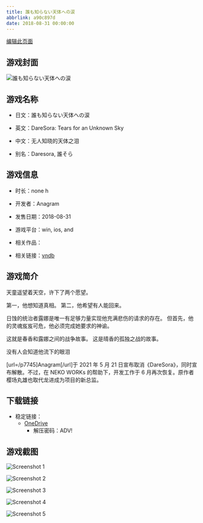 ```yaml
---
title: 誰も知らない天体への涙
abbrlink: a90c897d
date: 2018-08-31 00:00:00
---
```

[编辑此页面](https://github.com/ACG-3/ADV3-source/blob/main/source/_posts/games/%E6%97%A0%E4%BA%BA%E7%9F%A5%E6%99%93%E7%9A%84%E5%A4%A9%E4%BD%93%E4%B9%8B%E6%B3%AA%20-%E6%9C%AC%E7%AF%87%E7%AC%AC%E4%BA%8C%E5%8D%B7-.md)

## 游戏封面

![誰も知らない天体への涙](https://pan.timero.xyz/d/onedrive/img_lib_001/%E6%97%A0%E4%BA%BA%E7%9F%A5%E6%99%93%E7%9A%84%E5%A4%A9%E4%BD%93%E4%B9%8B%E6%B3%AA%20-%E6%9C%AC%E7%AF%87%E7%AC%AC%E4%BA%8C%E5%8D%B7-_cover.avif)


## 游戏名称

- 日文：誰も知らない天体への涙
- 英文：DareSora: Tears for an Unknown Sky
- 中文：无人知晓的天体之泪

- 别名：Daresora, 誰そら


## 游戏信息

- 时长：none h
- 开发者：Anagram
- 发售日期：2018-08-31
- 游戏平台：win, ios, and
- 相关作品：

- 相关链接：[vndb](https://vndb.org/v23072)


## 游戏简介

天童遥望着天空，许下了两个愿望。

第一，他想知道真相。
第二，他希望有人能回来。

日蚀的统治者露娜是唯一有足够力量实现他充满悲伤的请求的存在。
但首先，他的灵魂岌岌可危，他必须完成她要求的神谕。

这就是春香和露娜之间的战争故事。
这是晴香的孤独之战的故事。

没有人会知道他流下的眼泪



[url=/p7745]Anagram[/url]于 2021 年 5 月 21 日宣布取消《DareSora》，同时宣布解散。不过，在 NEKO WORKs 的帮助下，开发工作于 6 月再次恢复。原作者樱场丸雄也取代龙进成为项目的新总监。


## 下载链接

- 稳定链接：
    - [OneDrive](https://pan.timero.xyz/onedrive/adv_lib_001/%E6%97%A0%E4%BA%BA%E7%9F%A5%E6%99%93%E7%9A%84%E5%A4%A9%E4%BD%93%E4%B9%8B%E6%B3%AA%20-%E6%9C%AC%E7%AF%87%E7%AC%AC%E4%BA%8C%E5%8D%B7-)
        - 解压密码：ADV!



## 游戏截图


![Screenshot 1](https://pan.timero.xyz/d/onedrive/img_lib_001/%E6%97%A0%E4%BA%BA%E7%9F%A5%E6%99%93%E7%9A%84%E5%A4%A9%E4%BD%93%E4%B9%8B%E6%B3%AA%20-%E6%9C%AC%E7%AF%87%E7%AC%AC%E4%BA%8C%E5%8D%B7-_Screenshot_1.avif)

![Screenshot 2](https://pan.timero.xyz/d/onedrive/img_lib_001/%E6%97%A0%E4%BA%BA%E7%9F%A5%E6%99%93%E7%9A%84%E5%A4%A9%E4%BD%93%E4%B9%8B%E6%B3%AA%20-%E6%9C%AC%E7%AF%87%E7%AC%AC%E4%BA%8C%E5%8D%B7-_Screenshot_2.avif)

![Screenshot 3](https://pan.timero.xyz/d/onedrive/img_lib_001/%E6%97%A0%E4%BA%BA%E7%9F%A5%E6%99%93%E7%9A%84%E5%A4%A9%E4%BD%93%E4%B9%8B%E6%B3%AA%20-%E6%9C%AC%E7%AF%87%E7%AC%AC%E4%BA%8C%E5%8D%B7-_Screenshot_3.avif)

![Screenshot 4](https://pan.timero.xyz/d/onedrive/img_lib_001/%E6%97%A0%E4%BA%BA%E7%9F%A5%E6%99%93%E7%9A%84%E5%A4%A9%E4%BD%93%E4%B9%8B%E6%B3%AA%20-%E6%9C%AC%E7%AF%87%E7%AC%AC%E4%BA%8C%E5%8D%B7-_Screenshot_4.avif)

![Screenshot 5](https://pan.timero.xyz/d/onedrive/img_lib_001/%E6%97%A0%E4%BA%BA%E7%9F%A5%E6%99%93%E7%9A%84%E5%A4%A9%E4%BD%93%E4%B9%8B%E6%B3%AA%20-%E6%9C%AC%E7%AF%87%E7%AC%AC%E4%BA%8C%E5%8D%B7-_Screenshot_5.avif)


